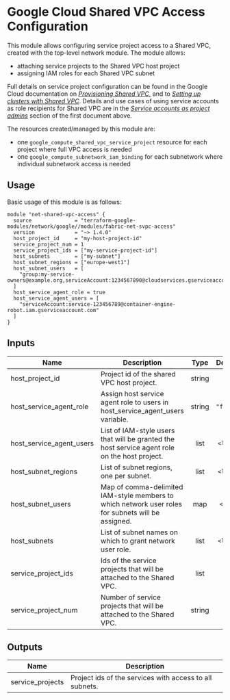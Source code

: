 # Google Cloud Shared VPC Access Configuration

This module allows configuring service project access to a Shared VPC, created with the top-level network module. The module allows:

- attaching service projects to the Shared VPC host project
- assigning IAM roles for each Shared VPC subnet

Full details on service project configuration can be found in the Google Cloud documentation on *[Provisioning Shared VPC](https://cloud.google.com/vpc/docs/provisioning-shared-vpc)*, and to *[Setting up clusters with Shared VPC](https://cloud.google.com/kubernetes-engine/docs/how-to/cluster-shared-vpc)*. Details and use cases of using service accounts as role recipients for Shared VPC are in the *[Service accounts as project admins](https://cloud.google.com/vpc/docs/provisioning-shared-vpc#sa-as-spa)* section of the first document above.

The resources created/managed by this module are:

- one `google_compute_shared_vpc_service_project` resource for each project where full VPC access is needed
- one `google_compute_subnetwork_iam_binding` for each subnetwork where individual subnetwork access is needed

## Usage

Basic usage of this module is as follows:

```hcl
module "net-shared-vpc-access" {
  source              = "terraform-google-modules/network/google//modules/fabric-net-svpc-access"
  version             = "~> 1.4.0"
  host_project_id     = "my-host-project-id"
  service_project_num = 1
  service_project_ids = ["my-service-project-id"]
  host_subnets        = ["my-subnet"]
  host_subnet_regions = ["europe-west1"]
  host_subnet_users   = [
    "group:my-service-owners@example.org,serviceAccount:1234567890@cloudservices.gserviceaccount.com"
  ]
  host_service_agent_role = true
  host_service_agent_users = [
    "serviceAccount:service-123456789@container-engine-robot.iam.gserviceaccount.com"
  ]
}
```

<!-- BEGINNING OF PRE-COMMIT-TERRAFORM DOCS HOOK -->
## Inputs

| Name | Description | Type | Default | Required |
|------|-------------|:----:|:-----:|:-----:|
| host\_project\_id | Project id of the shared VPC host project. | string | n/a | yes |
| host\_service\_agent\_role | Assign host service agent role to users in host_service_agent_users variable. | string | `"false"` | no |
| host\_service\_agent\_users | List of IAM-style users that will be granted the host service agent role on the host project. | list | `<list>` | no |
| host\_subnet\_regions | List of subnet regions, one per subnet. | list | `<list>` | no |
| host\_subnet\_users | Map of comma-delimited IAM-style members to which network user roles for subnets will be assigned. | map | `<map>` | no |
| host\_subnets | List of subnet names on which to grant network user role. | list | `<list>` | no |
| service\_project\_ids | Ids of the service projects that will be attached to the Shared VPC. | list | n/a | yes |
| service\_project\_num | Number of service projects that will be attached to the Shared VPC. | string | `"0"` | no |

## Outputs

| Name | Description |
|------|-------------|
| service\_projects | Project ids of the services with access to all subnets. |

<!-- END OF PRE-COMMIT-TERRAFORM DOCS HOOK -->
